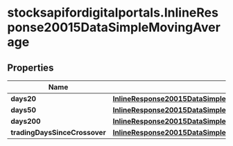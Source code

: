 # stocksapifordigitalportals.InlineResponse20015DataSimpleMovingAverage

## Properties

Name | Type | Description | Notes
------------ | ------------- | ------------- | -------------
**days20** | [**InlineResponse20015DataSimpleMovingAverageDays20**](InlineResponse20015DataSimpleMovingAverageDays20.md) |  | [optional] 
**days50** | [**InlineResponse20015DataSimpleMovingAverageDays50**](InlineResponse20015DataSimpleMovingAverageDays50.md) |  | [optional] 
**days200** | [**InlineResponse20015DataSimpleMovingAverageDays200**](InlineResponse20015DataSimpleMovingAverageDays200.md) |  | [optional] 
**tradingDaysSinceCrossover** | [**InlineResponse20015DataSimpleMovingAverageTradingDaysSinceCrossover**](InlineResponse20015DataSimpleMovingAverageTradingDaysSinceCrossover.md) |  | [optional] 


